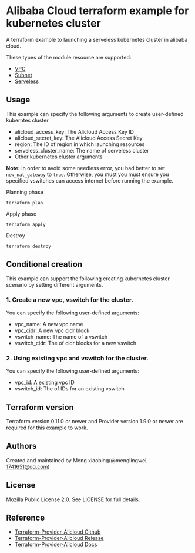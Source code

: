 Alibaba Cloud terraform example for kubernetes cluster
======================================================

A terraform example to launching a serveless kubernetes cluster in alibaba cloud.

These types of the module resource are supported:

- [VPC](https://www.terraform.io/docs/providers/alicloud/r/vpc.html)
- [Subnet](https://www.terraform.io/docs/providers/alicloud/r/vswitch.html)
- [Serveless](https://www.terraform.io/docs/providers/alicloud/r/cs_serveless_kubernetes.html)


Usage
-----
This example can specify the following arguments to create user-defined kuberntes cluster

* alicloud_access_key: The Alicloud Access Key ID
* alicloud_secret_key: The Alicloud Access Secret Key
* region: The ID of region in which launching resources
* serveless_cluster_name: The name  of serveless cluster
* Other kubernetes cluster arguments

**Note:** In order to avoid some needless error, you had better to set `new_nat_gateway` to `true`.
Otherwise, you must you must ensure you specified vswitches can access internet before running the example.

Planning phase

    terraform plan

Apply phase

	terraform apply


Destroy

    terraform destroy


Conditional creation
--------------------
This example can support the following creating kubernetes cluster scenario by setting different arguments.

### 1. Create a new vpc, vswitch  for the cluster.

You can specify the following user-defined arguments:

* vpc_name: A new vpc name
* vpc_cidr: A new vpc cidr block
* vswitch_name: The name  of a vswitch
* vswitch_cidr: The of cidr blocks for a new vswitch

### 2. Using existing vpc and vswitch for the cluster.

You can specify the following user-defined arguments:

* vpc_id: A existing vpc ID
* vswitch_id: The of IDs for an existing vswitch


Terraform version
-----------------
Terraform version 0.11.0 or newer and Provider version 1.9.0 or newer are required for this example to work.

Authors
-------
Created and maintained by Meng xiaobing(@menglingwei, 1741651@qq.com)

License
-------
Mozilla Public License 2.0. See LICENSE for full details.

Reference
---------
* [Terraform-Provider-Alicloud Github](https://github.com/terraform-providers/terraform-provider-alicloud)
* [Terraform-Provider-Alicloud Release](https://releases.hashicorp.com/terraform-provider-alicloud/)
* [Terraform-Provider-Alicloud Docs](https://www.terraform.io/docs/providers/alicloud/)


